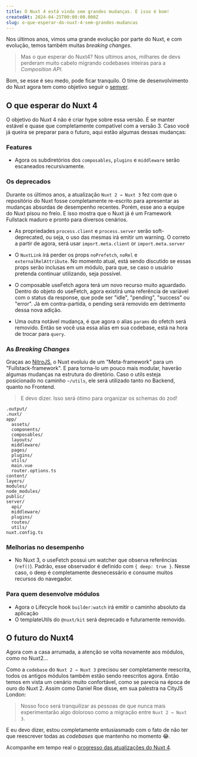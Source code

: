 ```yaml
---
title: O Nuxt 4 está vindo sem grandes mudanças. E isso é bom!
createdAt: 2024-04-25T00:00:00.000Z
slug: o-que-esperar-do-nuxt-4-sem-grandes-mudancas
---
```


Nos últimos anos, vimos uma grande evolução por parte do Nuxt, e com evolução, temos também muitas _breaking changes_.

> Mas o que esperar do Nuxt4? Nos ultimos anos, milhares de devs perderam muito cabelo migrando codebases inteiras para a _Composition API_.

Bom, se esse é seu medo, pode ficar tranquilo. O time de desenvolvimento do Nuxt agora tem como objetivo seguir o [semver](https://semver.org/lang/pt-BR/).

## O que esperar do Nuxt 4

O objetivo do Nuxt 4 não é criar hype sobre essa versão. É se manter estável e quase que completamente compatível com a versão 3. Caso você já queira se preparar para o futuro, aqui estão algumas dessas mudanças:

### Features

- Agora os subdiretórios dos `composables`, `plugins` e `middleware` serão escaneados recursivamente.

### Os deprecados

Durante os últimos anos, a atualização `Nuxt 2 → Nuxt 3` fez com que o repositório do Nuxt fosse completamente re-escrito para apresentar as mudanças absurdas de desempenho recentes. Porém, esse ano a equipe do Nuxt pisou no freio. E isso mostra que o Nuxt já é um Framework Fullstack maduro e pronto para diversos cenários.

- As propriedades `process.client` e `process.server` serão soft-deprecated, ou seja, o uso das mesmas irá emitir um warning. O correto a partir de agora, será usar `import.meta.client` or `import.meta.server`

- O `NuxtLink` irá perder os props `noPrefetch`, `noRel` e `externalRelAttribute`. No momento atual, está sendo discutido se essas props serão inclusas em um módulo, para que, se caso o usuário pretenda continuar utilizando, seja possível.

- O composable useFetch agora terá um novo recurso muito aguardado. Dentro do objeto do useFetch, agora existirá uma referência de variável com o status da response, que pode ser "idle", "pending", "success" ou "error". Já em contra-partida, o pending será removido em detrimento dessa nova adição.

- Uma outra notável mudança, é que agora o alias `params` do ofetch será removido. Então se você usa essa alias em sua codebase, está na hora de trocar para `query`.

### As _Breaking Changes_

Graças ao [NitroJS](https://nitro.unjs.io/), o Nuxt evoluiu de um "Meta-framework" para um "Fullstack-framework". E para torna-lo um pouco mais modular, haverão algumas mudanças na estrutura do diretório. Caso o utils esteja posicionado no caminho `~/utils`, ele será utilizado tanto no Backend, quanto no Frontend.

> E devo dizer. Isso será ótimo para organizar os schemas do zod!

```
.output/
.nuxt/
app/
  assets/
  components/
  composables/
  layouts/
  middleware/
  pages/
  plugins/
  utils/
  main.vue
  router.options.ts
content/
layers/
modules/
node_modules/
public/
server/
  api/
  middleware/
  plugins/
  routes/
  utils/
nuxt.config.ts
```

### Melhorias no desempenho

- No Nuxt 3, o useFetch possui um watcher que observa referências (`ref()`). Padrão, esse observador é definido com `{ deep: true }`. Nesse caso, o deep é completamente desnecessário e consume muitos recursos do navegador.

### Para quem desenvolve módulos

- Agora o Lifecycle hook `builder:watch` irá emitir o caminho absoluto da aplicação
- O templateUtils do `@nuxt/kit` será deprecado e futuramente removido.

## O futuro do Nuxt4

Agora com a casa arrumada, a atenção se volta novamente aos módulos, como no Nuxt2...

Como a `codebase` do `Nuxt 2 → Nuxt 3` precisou ser completamente reescrita, todos os antigos módulos também estão sendo reescritos agora. Então temos em vista um cenário muito confortável, como se parecia na época de ouro do Nuxt 2. Assim como Daniel Roe disse, em sua palestra na CityJS London:

> Nosso foco será tranquilizar as pessoas de que nunca mais experimentarão algo doloroso como a migração entre `Nuxt 2 → Nuxt 3`.

E eu devo dizer, estou completamente entusiasmado com o fato de não ter que reescrever todas as _codebases_ que mantenho no momento 😂.

Acompanhe em tempo real o [progresso das atualizações do Nuxt 4](https://github.com/nuxt/nuxt/issues?q=is%3Aopen+is%3Aissue+milestone%3A4.0).
